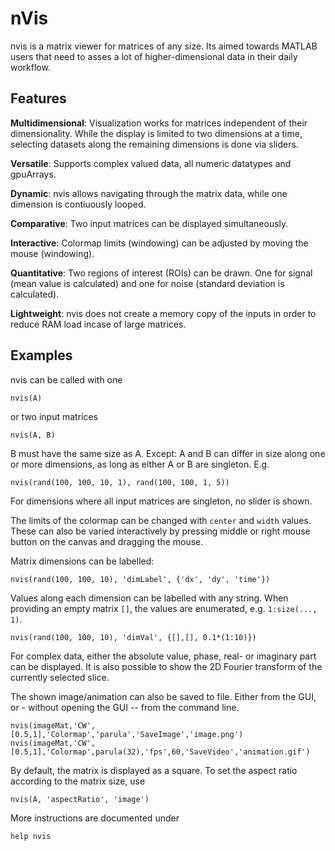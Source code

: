 # nVis

nvis is a matrix viewer for matrices of any size. Its aimed towards MATLAB users that need to asses a lot of higher-dimensional data in their daily workflow.

## Features

**Multidimensional**: Visualization works for matrices independent of their dimensionality. While the display is limited to two dimensions at a time, selecting datasets along the remaining dimensions is done via sliders.

**Versatile**: Supports complex valued data, all numeric datatypes and gpuArrays.

**Dynamic**: nvis allows navigating through the matrix data, while one dimension is contiuously looped.

**Comparative**: Two input matrices can be displayed simultaneously.

**Interactive**: Colormap limits (windowing) can be adjusted by moving the mouse (windowing).

**Quantitative**: Two regions of interest (ROIs) can be drawn. One for signal (mean value is calculated) and one for noise (standard deviation is calculated).

**Lightweight**: nvis does not create a memory copy of the inputs in order to reduce RAM load incase of large matrices.

## Examples

nvis can be called with one

`nvis(A)`

or two input matrices

`nvis(A, B)`

B must have the same size as A. Except: A and B can differ in size along one or more dimensions, as long as either A or B are singleton. E.g.

`nvis(rand(100, 100, 10, 1), rand(100, 100, 1, 5))`

For dimensions where all input matrices are singleton, no slider is shown.

The limits of the colormap can be changed with `center` and `width` values. These can also be varied interactively by pressing middle or right mouse button on the canvas and dragging the mouse.

Matrix dimensions can be labelled:

`nvis(rand(100, 100, 10), 'dimLabel', {'dx', 'dy', 'time'})`

Values along each dimension can be labelled with any string. When providing an empty matrix `[]`, the values are enumerated, e.g. `1:size(..., 1)`.

`nvis(rand(100, 100, 10), 'dimVal', {[],[], 0.1*(1:10)})`

For complex data, either the absolute value, phase, real- or imaginary part can be displayed. It is also possible to show the 2D Fourier transform of the currently selected slice.

The shown image/animation can also be saved to file. Either from the GUI, or - without opening the GUI -- from the command line.

`nvis(imageMat,'CW',[0.5,1],'Colormap','parula','SaveImage','image.png')`
`nvis(imageMat,'CW',[0.5,1],'Colormap',parula(32),'fps',60,'SaveVideo','animation.gif')`

By default, the matrix is displayed as a square. To set the aspect ratio according to the matrix size, use

`nvis(A, 'aspectRatio', 'image')`

More instructions are documented under

`help nvis`
